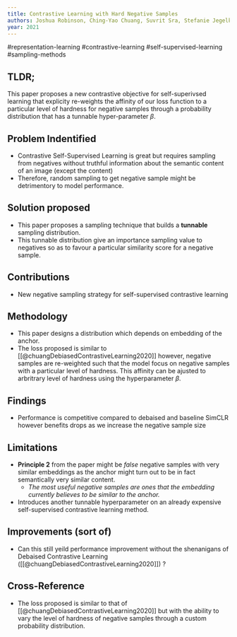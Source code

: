 ```yaml
---
title: Contrastive Learning with Hard Negative Samples
authors: Joshua Robinson, Ching-Yao Chuang, Suvrit Sra, Stefanie Jegelka
year: 2021
---
```


#representation-learning #contrastive-learning #self-supervised-learning #sampling-methods

## TLDR;
This paper proposes a new contrastive objective for self-superivsed learning that explicity re-weights the affinity of our loss function to a particular level of hardness for negative samples through a probability distribution that has a tunnable hyper-parameter $\beta$.

## Problem Indentified
- Contrastive Self-Supervised Learning is great but requires sampling from negatives without truthful information about the semantic content of an image (except the content)
- Therefore, random sampling to get negative sample might be detrimentory to model performance.

## Solution proposed 
- This paper proposes a sampling technique that builds a **tunnable** sampling distribution.
- This tunnable distribution  give an importance sampling value to negatives so as to favour a particular similarity score for a negative sample.

## Contributions
- New negative sampling strategy for self-supervised contrastive learning

## Methodology
- This paper designs a distribution which depends on embedding of the anchor.
- The loss proposed is similar to [[@chuangDebiasedContrastiveLearning2020]] however, negative samples are re-weighted such that the model focus on negative samples with a particular level of hardness. This affinity can be ajusted to arbritrary level of hardness using the hyperparameter $\beta$.

## Findings
- Performance is competitive compared to debaised and baseline SimCLR however benefits drops as we increase the negative sample size

## Limitations
- **Principle 2** from the paper might be *false* negative samples with very similar embeddings as the anchor might turn out to be in fact semantically very similar content.
	- *The most useful negative samples are ones that the embedding currently believes to be similar to the anchor.*
- Introduces another tunnable hyperparameter on an already expensive self-supervised contrastive learning method.

## Improvements (sort of)
- Can this still yeild performance improvement without the shenanigans of Debaised Contrastive Learning ([[@chuangDebiasedContrastiveLearning2020]]) ?

## Cross-Reference
- The loss proposed is similar to that of [[@chuangDebiasedContrastiveLearning2020]] but with the ability to vary the level of hardness of negative samples through a custom probability distribution.

